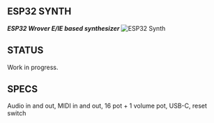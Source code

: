 ## ESP32 SYNTH
***ESP32 Wrover E/IE based synthesizer***
![ESP32 Synth](https://github.com/joelucedo/ESP32-synth1/assets/132199473/bb8371a1-eefc-4d41-8c87-303f8b670468)


## STATUS
Work in progress.
</br>
## SPECS
Audio in and out, MIDI in and out, 16 pot + 1 volume pot, USB-C, reset switch
